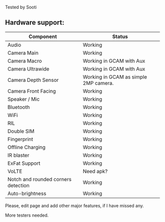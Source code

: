 Tested by Sooti

## Hardware support:
| Component | Status |
|-|-|
| Audio | Working |
| Camera Main | Working|
| Camera Macro | Working in GCAM with Aux |
| Camera Ultrawide | Working in GCAM with Aux |
| Camera Depth Sensor | Working in GCAM as simple 2MP camera. |
| Camera Front Facing | Working
| Speaker / Mic | Working |
| Bluetooth | Working |
| WiFi | Working |
| RIL | Working |
| Double SIM | Working |
| Fingerprint | Working |
| Offline Charging | Working |
| IR blaster | Working |
| ExFat Support | Working|
| VoLTE | Need apk? |
| Notch and rounded corners detection | Working |
| Auto-brightness | Working |

Please, edit page and add other major features, if I have missed any.

More testers needed.